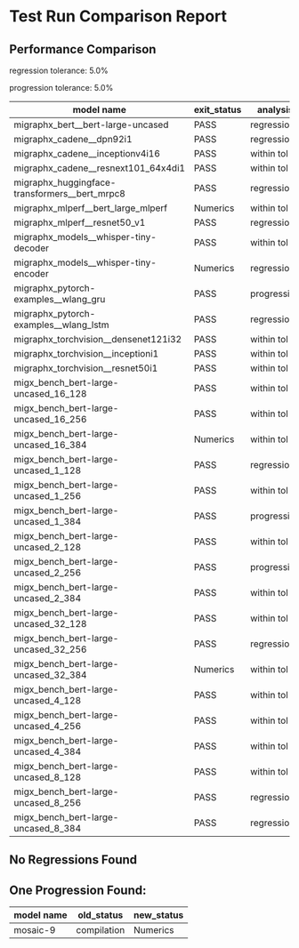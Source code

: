 # Test Run Comparison Report

## Performance Comparison

regression tolerance: 5.0%

progression tolerance: 5.0%

|model name|exit_status|analysis|old_time_ms|new_time_ms|change_ms|percent_change|
|---|---|---|---|---|---|---|
|migraphx_bert__bert-large-uncased|PASS|regression|369.8524|806.3366|436.4843|118.02%|
|migraphx_cadene__dpn92i1|PASS|regression|200.529|228.0272|27.4982|13.71%|
|migraphx_cadene__inceptionv4i16|PASS|within tol|5534.1703|5658.31|124.1397|2.24%|
|migraphx_cadene__resnext101_64x4di1|PASS|within tol|315.0188|319.1154|4.0966|1.3%|
|migraphx_huggingface-transformers__bert_mrpc8|PASS|regression|398.8094|456.2739|57.4645|14.41%|
|migraphx_mlperf__bert_large_mlperf|Numerics|within tol|429.0772|427.6723|-1.405|-0.33%|
|migraphx_mlperf__resnet50_v1|PASS|regression|86.5018|97.1404|10.6387|12.3%|
|migraphx_models__whisper-tiny-decoder|PASS|within tol|57.3159|57.5249|0.209|0.36%|
|migraphx_models__whisper-tiny-encoder|Numerics|regression|208.9441|233.7867|24.8426|11.89%|
|migraphx_pytorch-examples__wlang_gru|PASS|progression|65.7037|58.8634|-6.8403|-10.41%|
|migraphx_pytorch-examples__wlang_lstm|PASS|regression|18.5955|20.7265|2.131|11.46%|
|migraphx_torchvision__densenet121i32|PASS|within tol|1507.0492|1495.0815|-11.9677|-0.79%|
|migraphx_torchvision__inceptioni1|PASS|within tol|198.5868|201.6287|3.0419|1.53%|
|migraphx_torchvision__resnet50i1|PASS|within tol|83.5376|84.3044|0.7668|0.92%|
|migx_bench_bert-large-uncased_16_128|PASS|within tol|1529.4707|1574.5622|45.0915|2.95%|
|migx_bench_bert-large-uncased_16_256|PASS|within tol|5264.9729|5380.7343|115.7614|2.2%|
|migx_bench_bert-large-uncased_16_384|Numerics|within tol|9583.9948|9305.6212|-278.3736|-2.9%|
|migx_bench_bert-large-uncased_1_128|PASS|regression|152.881|179.7589|26.8779|17.58%|
|migx_bench_bert-large-uncased_1_256|PASS|within tol|261.8194|265.079|3.2597|1.25%|
|migx_bench_bert-large-uncased_1_384|PASS|progression|390.3605|367.2539|-23.1065|-5.92%|
|migx_bench_bert-large-uncased_2_128|PASS|within tol|247.3202|242.348|-4.9722|-2.01%|
|migx_bench_bert-large-uncased_2_256|PASS|progression|456.5354|431.5223|-25.0131|-5.48%|
|migx_bench_bert-large-uncased_2_384|PASS|within tol|666.8708|667.9362|1.0654|0.16%|
|migx_bench_bert-large-uncased_32_128|PASS|within tol|5147.8716|5091.5415|-56.3301|-1.09%|
|migx_bench_bert-large-uncased_32_256|PASS|regression|13339.9344|14072.9163|732.9819|5.49%|
|migx_bench_bert-large-uncased_32_384|Numerics|within tol|23615.7154|22977.8865|-637.8288|-2.7%|
|migx_bench_bert-large-uncased_4_128|PASS|within tol|405.4992|414.7023|9.2031|2.27%|
|migx_bench_bert-large-uncased_4_256|PASS|within tol|798.5473|787.0337|-11.5136|-1.44%|
|migx_bench_bert-large-uncased_4_384|PASS|within tol|1266.0063|1231.3937|-34.6125|-2.73%|
|migx_bench_bert-large-uncased_8_128|PASS|within tol|791.6392|752.2915|-39.3477|-4.97%|
|migx_bench_bert-large-uncased_8_256|PASS|regression|1754.9413|1969.0253|214.084|12.2%|
|migx_bench_bert-large-uncased_8_384|PASS|regression|3390.6152|3606.7788|216.1635|6.38%|

## No Regressions Found

## One Progression Found:

|model name|old_status|new_status|
|---|---|---|
|mosaic-9|compilation|Numerics|

